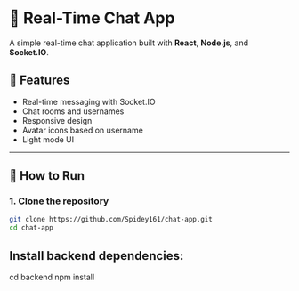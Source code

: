 # 💬 Real-Time Chat App

A simple real-time chat application built with **React**, **Node.js**, and **Socket.IO**.

## 🚀 Features

- Real-time messaging with Socket.IO
- Chat rooms and usernames
- Responsive design
- Avatar icons based on username
- Light mode UI

---

## 📁 How to Run

### 1. Clone the repository

```bash
git clone https://github.com/Spidey161/chat-app.git
cd chat-app
```
## Install backend dependencies:

cd backend
npm install


